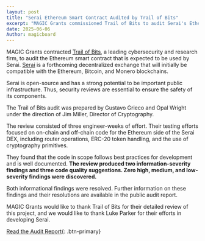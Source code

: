 ```yaml
---
layout: post
title: "Serai Ethereum Smart Contract Audited by Trail of Bits"
excerpt: "MAGIC Grants commissioned Trail of Bits to audit Serai's Ethereum smart contract"
date: 2025-06-06
Author: magicboard
---
```


MAGIC Grants contracted [Trail of Bits](https://www.trailofbits.com/), a leading cybersecurity and research firm, to audit the Ethereum smart contract that is expected to be used by Serai. [Serai](https://serai.exchange) is a forthcoming decentralized exchange that will initially be compatible with the Ethereum, Bitcoin, and Monero blockchains.

Serai is open-source and has a strong potential to be important public infrastructure. Thus, security reviews are essential to ensure the safety of its components.

The Trail of Bits audit was prepared by Gustavo Grieco and Opal Wright under the direction of Jim Miller, Director of Cryptography.

The review consisted of three engineer-weeks of effort. Their testing efforts focused on on-chain and off-chain code for the Ethereum side of the Serai DEX, including router operations, ERC-20 token handling, and the use of cryptography primitives.

They found that the code in scope follows best practices for development and is well documented. **The review produced two information-severity findings and three code quality suggestions. Zero high, medium, and low-severity findings were discovered.**

Both informational findings were resolved. Further information on these findings and their resolutions are available in the public audit report.

MAGIC Grants would like to thank Trail of Bits for their detailed review of this project, and we would like to thank Luke Parker for their efforts in developing Serai.

[Read the Audit Report](https://github.com/trailofbits/publications/blob/master/reviews/2025-04-serai-dex-security-review.pdf){: .btn-primary}
